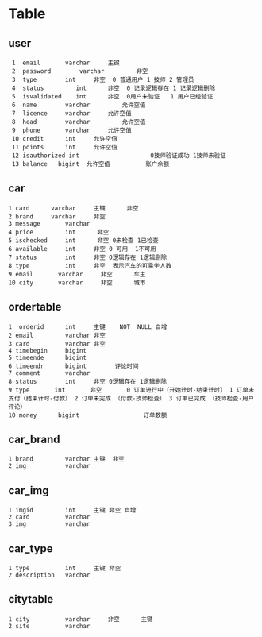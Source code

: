# Table
## user
     1  email       varchar     主键
     2  password        varchar         非空
     3  type        int     非空  0 普通用户 1 技师 2 管理员
     4  status         int      非空  0 记录逻辑存在 1 记录逻辑删除
     5  isvalidated    int      非空  0用户未验证   1 用户已经验证
     6  name        varchar         允许空值
     7  licence     varchar     允许空值
     8  head        varchar         允许空值
     9  phone       varchar     允许空值 
     10 credit      int     允许空值
     11 points      int     允许空值
     12 isauthorized int                    0技师验证成功 1技师未验证
     13 balance   bigint  允许空值          账户余额
## car
    1 card      varchar     主键      非空
    2 brand     varchar     非空
    3 message       varchar 
    4 price         int      非空
    5 ischecked     int      非空 0未检查 1已检查
    6 available     int     非空 0 可用  1不可用
    7 status        int     非空 0逻辑存在 1逻辑删除
    8 type          int     非空  表示汽车的可乘坐人数
    9 email       varchar     非空      车主          
    10 city       varchar     非空      城市        
## ordertable
    1  orderid      int     主键    NOT  NULL 自增
    2 email         varchar 非空
    3 card          varchar 非空
    4 timebegin     bigint  
    5 timeende      bigint         
    6 timeendr      bigint        评论时间
    7 comment       varchar
    8 status        int     非空 0逻辑存在 1逻辑删除
    9 type       int       非空       0 订单进行中（开始计时-结束计时） 1 订单未支付（结束计时-付款） 2 订单未完成 （付款-技师检查） 3 订单已完成 （技师检查-用户评论） 
    10 money      bigint                  订单数额     

##  car_brand
    1 brand         varchar 主键  非空
    2 img           varchar 
##  car_img
    1 imgid         int     主键 非空 自增
    2 card          varchar     
    3 img           varchar 
## car_type
    1 type          int     主键 非空
    2 description   varchar 
## citytable
    1 city          varchar     非空      主键  
    2 site          varchar     
